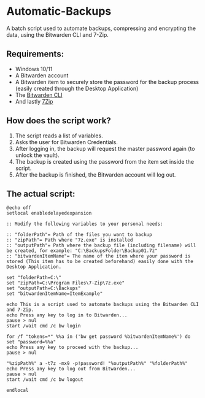 # Automatic-Backups
A batch script used to automate backups, compressing and encrypting the data, using the Bitwarden CLI and 7-Zip.

## Requirements:
- Windows 10/11
- A Bitwarden account
- A Bitwarden item to securely store the password for the backup process (easily created through the Desktop Application)
- The [Bitwarden CLI](https://bitwarden.com/help/cli/)
- And lastly [7Zip](https://www.7-zip.org/)


## How does the script work?
1. The script reads a list of variables.
2. Asks the user for Bitwarden Credentials.
3. After logging in, the backup will request the master password again (to unlock the vault).
4. The backup is created using the password from the item set inside the script.
5. After the backup is finished, the Bitwarden account will log out.

## The actual script:
```batch
@echo off
setlocal enabledelayedexpansion

:: Modify the following variables to your personal needs:

:: "folderPath"= Path of the files you want to backup
:: "zipPath"= Path where "7z.exe" is installed
:: "outputPath"= Path where the backup file (including filename) will be created, for example: "C:\BackupsFolder\Backup01.7z"
:: "bitwardenItemName"= The name of the item where your password is stored (This item has to be created beforehand) easily done with the Desktop Application.

set "folderPath=C:\"
set "zipPath=C:\Program Files\7-Zip\7z.exe"
set "outputPath=C:\Backups"
set "bitwardenItemName=ItemExample"

echo This is a script used to automate backups using the Bitwarden CLI and 7-Zip.
echo Press any key to log in to Bitwarden...
pause > nul
start /wait cmd /c bw login

for /f "tokens=*" %%a in ('bw get password %bitwardenItemName%') do set "password=%%a"
echo Press any key to proceed with the backup...
pause > nul

"%zipPath%" a -t7z -mx9 -p!password! "%outputPath%" "%folderPath%"
echo Press any key to log out from Bitwarden...
pause > nul
start /wait cmd /c bw logout

endlocal
```
